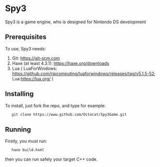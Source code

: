 # Spy3

Spy3 is a game engine, who is designed for Nintendo DS development

## Prerequisites

To use, Spy3 needs:
  1. Git: <https://git-scm.com>
  2. Haxe (at least 4.3.1): <https://haxe.org/downloads>
  3. Lua ( LuaForWindows: <https://github.com/rjpcomputing/luaforwindows/releases/tag/v5.1.5-52>; Lua:<https://lua.org/> )

## Installing

To install, just fork the repo, and type for example:

```bash
   git clone https://www.github.com/Octocat/Spy3Game.git
```

## Running

Firstly, you must run:

```bash
   haxe build.hxml
```

then you can run safely your target C++ code.
